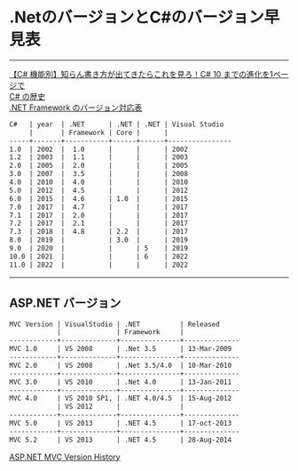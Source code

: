 # .NetのバージョンとC#のバージョン早見表

---

[【C# 機能別】知らん書き方が出てきたらこれを見ろ！C# 10 までの進化を1ページで](https://oita.oika.me/2021/12/23/csharp-10-history)  
[C# の歴史](https://docs.microsoft.com/ja-jp/dotnet/csharp/whats-new/csharp-version-history)  
[.NET Framework のバージョン対応表](https://qiita.com/nskydiving/items/3af8bab5a0a63ccb9893)  

``` txt : 早見表
C#   | year  | .NET      | .NET | .NET | Visual Studio
     |       | Framework | Core |      |
-----+-------+-----------+------+------+----------------
1.0  | 2002  |  1.0      |      |      | 2002
1.2  | 2003  |  1.1      |      |      | 2003
2.0  | 2005  |  2.0      |      |      | 2005
3.0  | 2007  |  3.5      |      |      | 2008
4.0  | 2010  |  4.0      |      |      | 2010
5.0  | 2012  |  4.5      |      |      | 2012
6.0  | 2015  |  4.6      | 1.0  |      | 2015
7.0  | 2017  |  4.7      |      |      | 2017
7.1  | 2017  |  2.0      |      |      | 2017
7.2  | 2017  |  2.1      |      |      | 2017
7.3  | 2018  |  4.8      | 2.2  |      | 2017
8.0  | 2019  |           | 3.0  |      | 2019
9.0  | 2020  |           |      | 5    | 2019
10.0 | 2021  |           |      | 6    | 2022
11.0 | 2022  |           |      |      | 2022
```

---

## ASP.NET バージョン

``` txt
MVC Version | VisualStudio | .NET          | Released
            |              | Framework     |
------------+--------------+---------------+--------------
MVC 1.0     | VS 2008      | .Net 3.5      | 13-Mar-2009
------------+--------------+---------------+--------------
MVC 2.0     | VS 2008      | .Net 3.5/4.0  | 10-Mar-2010
------------+--------------+---------------+--------------
MVC 3.0     | VS 2010      | .Net 4.0      | 13-Jan-2011
------------+--------------+---------------+--------------
MVC 4.0     | VS 2010 SP1, | .NET 4.0/4.5  | 15-Aug-2012
            | VS 2012      |               |
------------+--------------+---------------+--------------
MVC 5.0     | VS 2013      | .NET 4.5      | 17-oct-2013
------------+--------------+---------------+--------------
MVC 5.2     | VS 2013      | .NET 4.5      | 28-Aug-2014
```

[ASP.NET MVC Version History](https://www.tutorialsteacher.com/mvc/asp.net-mvc-version-history)  
